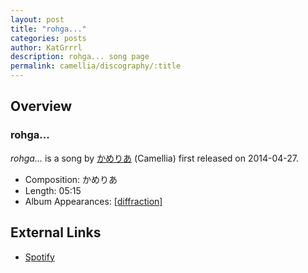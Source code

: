 ```yaml
---
layout: post
title: "rohga..."
categories: posts
author: KatGrrrl
description: rohga... song page
permalink: camellia/discography/:title
---
```


## Overview

### rohga...

*rohga...* is a song by [かめりあ](<{% link postsWiki/_posts/2023-12-10-camellia.md %}>) (Camellia) first released on 2014-04-27.

* Composition: かめりあ
* Length: 05:15
* Album Appearances: [\[diffraction\]](<{% link postsInclude/_posts/camellia/albums/diffraction/2023-12-05-diffraction.md %}>)

## External Links

* [Spotify](https://open.spotify.com/track/0O8wkmZTx5KholyhDh64xI?si=476a623ad45f4f62)
